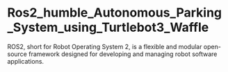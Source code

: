 # Ros2_humble_Autonomous_Parking_System_using_Turtlebot3_Waffle
ROS2, short for Robot Operating System 2, is a flexible and modular open-source framework designed for developing and managing robot software applications. 
